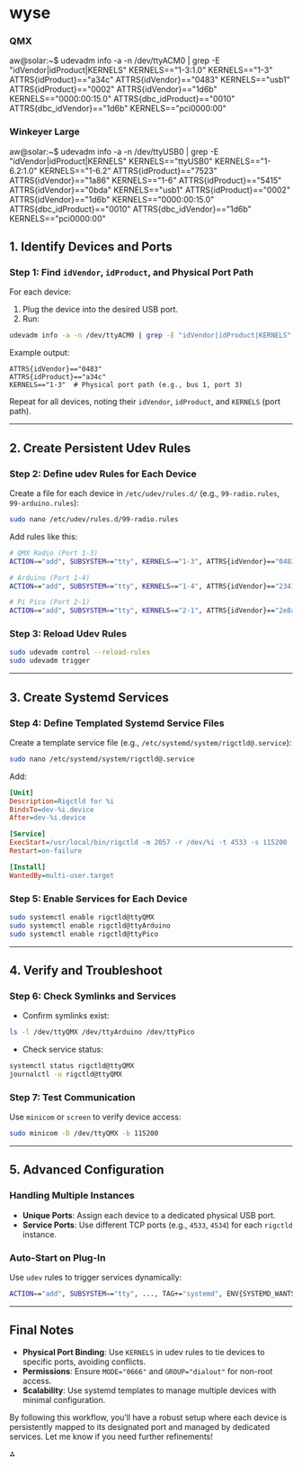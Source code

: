 # wyse

### QMX

aw@solar:~$ udevadm info -a -n /dev/ttyACM0 | grep -E "idVendor|idProduct|KERNELS"
    KERNELS=="1-3:1.0"
    KERNELS=="1-3"
    ATTRS{idProduct}=="a34c"
    ATTRS{idVendor}=="0483"
    KERNELS=="usb1"
    ATTRS{idProduct}=="0002"
    ATTRS{idVendor}=="1d6b"
    KERNELS=="0000:00:15.0"
    ATTRS{dbc_idProduct}=="0010"
    ATTRS{dbc_idVendor}=="1d6b"
    KERNELS=="pci0000:00"
    
### Winkeyer Large

aw@solar:~$ udevadm info -a -n /dev/ttyUSB0 | grep -E "idVendor|idProduct|KERNELS"
    KERNELS=="ttyUSB0"
    KERNELS=="1-6.2:1.0"
    KERNELS=="1-6.2"
    ATTRS{idProduct}=="7523"
    ATTRS{idVendor}=="1a86"
    KERNELS=="1-6"
    ATTRS{idProduct}=="5415"
    ATTRS{idVendor}=="0bda"
    KERNELS=="usb1"
    ATTRS{idProduct}=="0002"
    ATTRS{idVendor}=="1d6b"
    KERNELS=="0000:00:15.0"
    ATTRS{dbc_idProduct}=="0010"
    ATTRS{dbc_idVendor}=="1d6b"
    KERNELS=="pci0000:00"



## **1. Identify Devices and Ports**

### **Step 1: Find `idVendor`, `idProduct`, and Physical Port Path**

For each device:

1. Plug the device into the desired USB port.
2. Run:

```bash
udevadm info -a -n /dev/ttyACM0 | grep -E "idVendor|idProduct|KERNELS"
```

Example output:

```
ATTRS{idVendor}=="0483"
ATTRS{idProduct}=="a34c"
KERNELS=="1-3"  # Physical port path (e.g., bus 1, port 3)
```


Repeat for all devices, noting their `idVendor`, `idProduct`, and `KERNELS` (port path).

---

## **2. Create Persistent Udev Rules**

### **Step 2: Define udev Rules for Each Device**

Create a file for each device in `/etc/udev/rules.d/` (e.g., `99-radio.rules`, `99-arduino.rules`):

```bash
sudo nano /etc/udev/rules.d/99-radio.rules
```

Add rules like this:

```bash
# QMX Radio (Port 1-3)
ACTION=="add", SUBSYSTEM=="tty", KERNELS=="1-3", ATTRS{idVendor}=="0483", ATTRS{idProduct}=="a34c", SYMLINK+="ttyQMX", MODE="0666", GROUP="dialout"

# Arduino (Port 1-4)
ACTION=="add", SUBSYSTEM=="tty", KERNELS=="1-4", ATTRS{idVendor}=="2341", ATTRS{idProduct}=="0043", SYMLINK+="ttyArduino", MODE="0666", GROUP="dialout"

# Pi Pico (Port 2-1)
ACTION=="add", SUBSYSTEM=="tty", KERNELS=="2-1", ATTRS{idVendor}=="2e8a", ATTRS{idProduct}=="000a", SYMLINK+="ttyPico", MODE="0666", GROUP="dialout"
```


### **Step 3: Reload Udev Rules**

```bash
sudo udevadm control --reload-rules
sudo udevadm trigger
```

---

## **3. Create Systemd Services**

### **Step 4: Define Templated Systemd Service Files**

Create a template service file (e.g., `/etc/systemd/system/rigctld@.service`):

```bash
sudo nano /etc/systemd/system/rigctld@.service
```

Add:

```ini
[Unit]
Description=Rigctld for %i
BindsTo=dev-%i.device
After=dev-%i.device

[Service]
ExecStart=/usr/local/bin/rigctld -m 2057 -r /dev/%i -t 4533 -s 115200
Restart=on-failure

[Install]
WantedBy=multi-user.target
```


### **Step 5: Enable Services for Each Device**

```bash
sudo systemctl enable rigctld@ttyQMX
sudo systemctl enable rigctld@ttyArduino
sudo systemctl enable rigctld@ttyPico
```

---

## **4. Verify and Troubleshoot**

### **Step 6: Check Symlinks and Services**

- Confirm symlinks exist:

```bash
ls -l /dev/ttyQMX /dev/ttyArduino /dev/ttyPico
```

- Check service status:

```bash
systemctl status rigctld@ttyQMX
journalctl -u rigctld@ttyQMX
```


### **Step 7: Test Communication**

Use `minicom` or `screen` to verify device access:

```bash
sudo minicom -D /dev/ttyQMX -b 115200
```

---

## **5. Advanced Configuration**

### **Handling Multiple Instances**

- **Unique Ports**: Assign each device to a dedicated physical USB port.
- **Service Ports**: Use different TCP ports (e.g., `4533`, `4534`) for each `rigctld` instance.


### **Auto-Start on Plug-In**

Use `udev` rules to trigger services dynamically:

```bash
ACTION=="add", SUBSYSTEM=="tty", ..., TAG+="systemd", ENV{SYSTEMD_WANTS}="rigctld@%k.service"
```

---

## **Final Notes**

- **Physical Port Binding**: Use `KERNELS` in udev rules to tie devices to specific ports, avoiding conflicts.
- **Permissions**: Ensure `MODE="0666"` and `GROUP="dialout"` for non-root access.
- **Scalability**: Use systemd templates to manage multiple devices with minimal configuration.

By following this workflow, you’ll have a robust setup where each device is persistently mapped to its designated port and managed by dedicated services. Let me know if you need further refinements!

<div>⁂</div>

[^1]: https://acroname.com/blog/how-find-vendor-id-and-product-id-your-usb-device

[^2]: https://unix.stackexchange.com/questions/566682/get-the-device-path-of-usb-given-device-id

[^3]: https://wiki.domoticz.com/PersistentUSBDevices

[^4]: https://www.derekdemuro.com/2020/06/06/finding-usb-devices-with-lsusb-idvendor-idproduct/

[^5]: https://itsfoss.com/list-usb-devices-linux/

[^6]: https://unix.stackexchange.com/questions/346259/how-to-get-a-usb-device-path-by-its-idvendor-and-idproduct

[^7]: https://askubuntu.com/questions/349995/find-usb-devices-directory-sys-bus-usb-devices-using-idvendor-idproduct

[^8]: https://stackoverflow.com/questions/70513926/how-to-get-the-vendor-and-product-id-of-a-usb-device-from-sys-bus-devices-usb-d

[^9]: https://askubuntu.com/questions/987966/how-do-i-get-the-usb-drive-path-and-label-by-vendor-id-and-product-id

[^10]: https://askubuntu.com/questions/56938/getting-information-on-my-usb-devices

[^11]: https://www.baeldung.com/linux/check-for-usb-devices

[^12]: https://stackoverflow.com/questions/3279800/how-to-get-usb-vendor-and-product-info-programmatically-on-linux

[^13]: https://stackoverflow.com/questions/5565848/how-to-find-the-base-address-of-usb-to-parallel-port-device-in-linux

[^14]: https://www.reddit.com/r/linuxquestions/comments/4m6l1j/multiple_devices_with_same_product_id_vendor_id/

[^15]: https://unix.stackexchange.com/questions/747084/does-every-usb-device-have-a-vendor-id-and-product-id

[^16]: https://www.linuxquestions.org/questions/linux-newbie-8/how-to-detect-usb-devices-like-mp3-players-571705/

[^17]: https://superuser.com/questions/983399/how-to-uniquely-identify-a-usb-device-in-linux

[^18]: https://superuser.com/questions/645459/does-xubuntu-keep-a-log-of-all-usb-devices-ever-connected-to-the-system

[^19]: https://wiki.debian.org/HowToIdentifyADevice/USB

[^20]: https://itsfoss.com/find-mac-address-linux/

